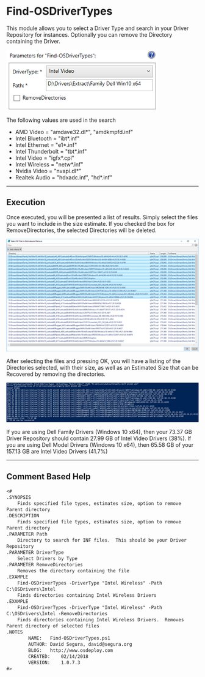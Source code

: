 # Find-OSDriverTypes

This module allows you to select a Driver Type and search in your Driver Repository for instances.  Optionally you can remove the Directory containing the Driver.

![](/assets/2018-02-14_2-18-01.png)

The following values are used in the search

* AMD Video = "amdave32.dl\*", "amdkmpfd.inf"
* Intel Bluetooth = "ibt\*.inf"
* Intel Ethernet = "e1\*.inf"
* Intel Thunderbolt = "tbt\*.inf"
* Intel Video = "igfx\*.cpl"
* Intel Wireless = "netw\*.inf"
* Nvidia Video = "nvapi.dl\*"
* Realtek Audio = "hdxadc.inf", "hd\*.inf"

---

## Execution

Once executed, you will be presented a list of results.  Simply select the files you want to include in the size estimate.  If you checked the box for RemoveDirectories, the selected Directories will be deleted.

![](/assets/2018-02-14_2-22-51.png)

After selecting the files and pressing OK, you will have a listing of the Directories selected, with their size, as well as an Estimated Size that can be Recovered by removing the directories.

![](/assets/2018-02-14_2-24-38.png)

If you are using Dell Family Drivers \(Windows 10 x64\), then your 73.37 GB Driver Repository should contain 27.99 GB of Intel Video Drivers \(38%\).  If you are using Dell Model Drivers \(Windows 10 x64\), then 65.58 GB of your 157.13 GB are Intel Video Drivers \(41.7%\)





---

## Comment Based Help

```
<#
.SYNOPSIS
	Finds specified file types, estimates size, option to remove Parent directory
.DESCRIPTION
	Finds specified file types, estimates size, option to remove Parent directory
.PARAMETER Path
	Directory to search for INF files.  This should be your Driver Repository
.PARAMETER DriverType
	Select Drivers by Type
.PARAMETER RemoveDirectories
	Removes the directory containing the file
.EXAMPLE
	Find-OSDriverTypes -DriverType "Intel Wireless" -Path C:\OSDrivers\Intel
	Finds directories containing Intel Wireless Drivers
.EXAMPLE
	Find-OSDriverTypes -DriverType "Intel Wireless" -Path C:\OSDrivers\Intel -RemoveDirectories
	Finds directories containing Intel Wireless Drivers.  Removes Parent directory of selected files
.NOTES
        NAME:	Find-OSDriverTypes.ps1
		AUTHOR:	David Segura, david@segura.org
		BLOG:	http://www.osdeploy.com
        CREATED:	02/14/2018
        VERSION:	1.0.7.3
#>
```



